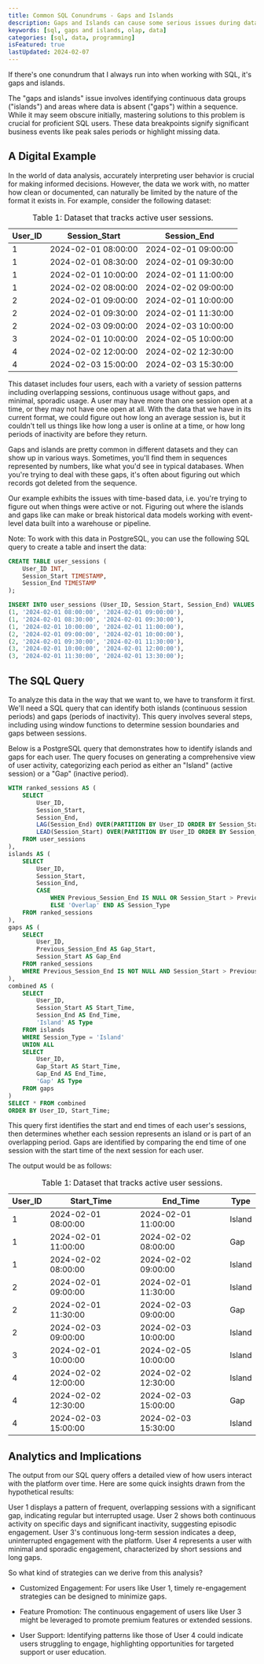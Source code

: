 ```yaml
---
title: Common SQL Conundrums - Gaps and Islands
description: Gaps and Islands can cause some serious issues during data analysis. Learn how to identify and resolve them.
keywords: [sql, gaps and islands, olap, data]
categories: [sql, data, programming]
isFeatured: true
lastUpdated: 2024-02-07
---
```


If there's one conundrum that I always run into when working with SQL, it's gaps and islands.

The "gaps and islands" issue involves identifying continuous data groups ("islands") and areas where data is absent ("gaps") within a sequence. While it may seem obscure initially, mastering solutions to this problem is crucial for proficient SQL users. These data breakpoints signify significant business events like peak sales periods or highlight missing data.

## A Digital Example

In the world of data analysis, accurately interpreting user behavior is crucial for making informed decisions. However, the data we work with, no matter how clean or documented, can naturally be limited by the nature of the format it exists in. For example, consider the following dataset:

<div class="scroll-x">
    <table id="table-1">
    <caption>Table 1: Dataset that tracks active user sessions.</caption>
        <thead>
            <tr>
                <th scope="col">User_ID</th>
                <th scope="col" class="numeric">Session_Start</th>
                <th scope="col" class="numeric">Session_End</th>
            </tr>
        </thead>
        <tbody>
            <tr>
                <td>1</td>
                <td class="numeric">2024-02-01 08:00:00</td>
                <td class="numeric">2024-02-01 09:00:00</td>
            </tr>
            <tr>
                <td>1</td>
                <td class="numeric">2024-02-01 08:30:00</td>
                <td class="numeric">2024-02-01 09:30:00</td>
            </tr>
            <tr>
                <td>1</td>
                <td class="numeric">2024-02-01 10:00:00</td>
                <td class="numeric">2024-02-01 11:00:00</td>
            </tr>
            <tr>
                <td>1</td>
                <td class="numeric">2024-02-02 08:00:00</td>
                <td class="numeric">2024-02-02 09:00:00</td>
            </tr>
            <tr>
                <td>2</td>
                <td class="numeric">2024-02-01 09:00:00</td>
                <td class="numeric">2024-02-01 10:00:00</td>
            </tr>
            <tr>
                <td>2</td>
                <td class="numeric">2024-02-01 09:30:00</td>
                <td class="numeric">2024-02-01 11:30:00</td>
            </tr>
            <tr>
                <td>2</td>
                <td class="numeric">2024-02-03 09:00:00</td>
                <td class="numeric">2024-02-03 10:00:00</td>
            </tr>
            <tr>
                <td>3</td>
                <td class="numeric">2024-02-01 10:00:00</td>
                <td class="numeric">2024-02-05 10:00:00</td>
            </tr>
            <tr>
                <td>4</td>
                <td class="numeric">2024-02-02 12:00:00</td>
                <td class="numeric">2024-02-02 12:30:00</td>
            </tr>
            <tr>
                <td>4</td>
                <td class="numeric">2024-02-03 15:00:00</td>
                <td class="numeric">2024-02-03 15:30:00</td>
            </tr>
        </tbody>
    </table>
</div>

This dataset includes four users, each with a variety of session patterns including overlapping sessions, continuous usage without gaps, and minimal, sporadic usage. A user may have more than one session open at a time, or they may not have one open at all. With the data that we have in its current format, we could figure out how long an average session is, but it couldn't tell us things like how long a user is online at a time, or how long periods of inactivity are before they return.

Gaps and islands are pretty common in different datasets and they can show up in various ways. Sometimes, you'll find them in sequences represented by numbers, like what you'd see in typical databases. When you're trying to deal with these gaps, it's often about figuring out which records got deleted from the sequence. 

Our example exhibits the issues with time-based data, i.e. you're trying to figure out when things were active or not. 
Figuring out where the islands and gaps like can make or break historical data models working with event-level data built into a warehouse or pipeline.

Note:  To work with this data in PostgreSQL, you can use the following SQL query to create a table and insert the data:

```sql
CREATE TABLE user_sessions (
    User_ID INT,
    Session_Start TIMESTAMP,
    Session_End TIMESTAMP
);

INSERT INTO user_sessions (User_ID, Session_Start, Session_End) VALUES
(1, '2024-02-01 08:00:00', '2024-02-01 09:00:00'),
(1, '2024-02-01 08:30:00', '2024-02-01 09:30:00'),
(1, '2024-02-01 10:00:00', '2024-02-01 11:00:00'),
(2, '2024-02-01 09:00:00', '2024-02-01 10:00:00'),
(2, '2024-02-01 09:30:00', '2024-02-01 11:30:00'),
(3, '2024-02-01 10:00:00', '2024-02-01 12:00:00'),
(3, '2024-02-01 11:30:00', '2024-02-01 13:30:00');
```

## The SQL Query

To analyze this data in the way that we want to, we have to transform it first. We'll need a SQL query that can identify both islands (continuous session periods) and gaps (periods of inactivity). This query involves several steps, including using window functions to determine session boundaries and gaps between sessions.

Below is a PostgreSQL query that demonstrates how to identify islands and gaps for each user. The query focuses on generating a comprehensive view of user activity, categorizing each period as either an "Island" (active session) or a "Gap" (inactive period).

```sql
WITH ranked_sessions AS (
    SELECT
        User_ID,
        Session_Start,
        Session_End,
        LAG(Session_End) OVER(PARTITION BY User_ID ORDER BY Session_Start) AS Previous_Session_End,
        LEAD(Session_Start) OVER(PARTITION BY User_ID ORDER BY Session_Start) AS Next_Session_Start
    FROM user_sessions
),
islands AS (
    SELECT
        User_ID,
        Session_Start,
        Session_End,
        CASE
            WHEN Previous_Session_End IS NULL OR Session_Start > Previous_Session_End THEN 'Island'
            ELSE 'Overlap' END AS Session_Type
    FROM ranked_sessions
),
gaps AS (
    SELECT
        User_ID,
        Previous_Session_End AS Gap_Start,
        Session_Start AS Gap_End
    FROM ranked_sessions
    WHERE Previous_Session_End IS NOT NULL AND Session_Start > Previous_Session_End
),
combined AS (
    SELECT
        User_ID,
        Session_Start AS Start_Time,
        Session_End AS End_Time,
        'Island' AS Type
    FROM islands
    WHERE Session_Type = 'Island'
    UNION ALL
    SELECT
        User_ID,
        Gap_Start AS Start_Time,
        Gap_End AS End_Time,
        'Gap' AS Type
    FROM gaps
)
SELECT * FROM combined
ORDER BY User_ID, Start_Time;
```

This query first identifies the start and end times of each user's sessions, then determines whether each session represents an island or is part of an overlapping period. Gaps are identified by comparing the end time of one session with the start time of the next session for each user.

The output would be as follows:

<div class="scroll-x">
    <table id="table-1">
    <caption>Table 1: Dataset that tracks active user sessions.</caption>
        <thead>
            <tr>
                <th scope="col">User_ID</th>
                <th scope="col" class="numeric">Start_Time</th>
                <th scope="col" class="numeric">End_Time</th>
                <th scope="col" class="numeric">Type</th>
            </tr>
        </thead>
        <tbody>
            <tr>
                <td>1</td>
                <td class="datetime" data-datetime="2024-02-01 08:00:00">2024-02-01 08:00:00</td>
                <td class="datetime" data-datetime="2024-02-01 11:00:00">2024-02-01 11:00:00</td>
                <td>Island</td>
            </tr>
            <tr>
                <td>1</td>
                <td class="datetime" data-datetime="2024-02-01 11:00:00">2024-02-01 11:00:00</td>
                <td class="datetime" data-datetime="2024-02-02 08:00:00">2024-02-02 08:00:00</td>
                <td>Gap</td>
            </tr>
            <tr>
                <td>1</td>
                <td class="datetime" data-datetime="2024-02-02 08:00:00">2024-02-02 08:00:00</td>
                <td class="datetime" data-datetime="2024-02-02 09:00:00">2024-02-02 09:00:00</td>
                <td>Island</td>
            </tr>
            <tr>
                <td>2</td>
                <td class="datetime" data-datetime="2024-02-01 09:00:00">2024-02-01 09:00:00</td>
                <td class="datetime" data-datetime="2024-02-01 11:30:00">2024-02-01 11:30:00</td>
                <td>Island</td>
            </tr>
            <tr>
                <td>2</td>
                <td class="datetime" data-datetime="2024-02-01 11:30:00">2024-02-01 11:30:00</td>
                <td class="datetime" data-datetime="2024-02-03 09:00:00">2024-02-03 09:00:00</td>
                <td>Gap</td>
            </tr>
            <tr>
                <td>2</td>
                <td class="datetime" data-datetime="2024-02-03 09:00:00">2024-02-03 09:00:00</td>
                <td class="datetime" data-datetime="2024-02-03 10:00:00">2024-02-03 10:00:00</td>
                <td>Island</td>
            </tr>
            <tr>
                <td>3</td>
                <td class="datetime" data-datetime="2024-02-01 10:00:00">2024-02-01 10:00:00</td>
                <td class="datetime" data-datetime="2024-02-05 10:00:00">2024-02-05 10:00:00</td>
                <td>Island</td>
            </tr>
            <tr>
                <td>4</td>
                <td class="datetime" data-datetime="2024-02-02 12:00:00">2024-02-02 12:00:00</td>
                <td class="datetime" data-datetime="2024-02-02 12:30:00">2024-02-02 12:30:00</td>
                <td>Island</td>
            </tr>
            <tr>
                <td>4</td>
                <td class="datetime" data-datetime="2024-02-02 12:30:00">2024-02-02 12:30:00</td>
                <td class="datetime" data-datetime="2024-02-03 15:00:00">2024-02-03 15:00:00</td>
                <td>Gap</td>
            </tr>
            <tr>
                <td>4</td>
                <td class="datetime" data-datetime="2024-02-03 15:00:00">2024-02-03 15:00:00</td>
                <td class="datetime" data-datetime="2024-02-03 15:30:00">2024-02-03 15:30:00</td>
                <td>Island</td>
            </tr>
        </tbody>
    </table>
</div>

## Analytics and Implications

The output from our SQL query offers a detailed view of how users interact with the platform over time. Here are some quick insights drawn from the hypothetical results:

User 1 displays a pattern of frequent, overlapping sessions with a significant gap, indicating regular but interrupted usage.
User 2 shows both continuous activity on specific days and significant inactivity, suggesting episodic engagement.
User 3's continuous long-term session indicates a deep, uninterrupted engagement with the platform.
User 4 represents a user with minimal and sporadic engagement, characterized by short sessions and long gaps.

So what kind of strategies can we derive from this analysis? 

- Customized Engagement: For users like User 1, timely re-engagement strategies can be designed to minimize gaps.

- Feature Promotion: The continuous engagement of users like User 3 might be leveraged to promote premium features or extended sessions.

- User Support: Identifying patterns like those of User 4 could indicate users struggling to engage, highlighting opportunities for targeted support or user education.


